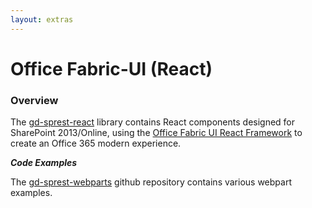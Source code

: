 ```yaml
---
layout: extras
---
```

# Office Fabric-UI (React)

### Overview

The [gd-sprest-react](https://github.com/gunjandatta/sprest-react) library contains React components designed for SharePoint 2013/Online, using the [Office Fabric UI React Framework](https://dev.office.com/fabric) to create an Office 365 modern experience.

**_Code Examples_**

The [gd-sprest-webparts](https://github.com/gunjandatta/sprest-webparts) github repository contains various webpart examples.